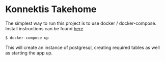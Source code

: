 # Konnektis Takehome

The simplest way to run this project is to use docker / docker-compose. Install
instructions can be found [here](https://docs.docker.com/compose/install/)

```sh
$ docker-compose up
```

This will create an instance of postgresql, creating required tables as well as
starting the app up.
